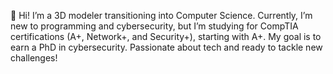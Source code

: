 👋 Hi! I’m a 3D modeler transitioning into Computer Science. Currently, I’m new to programming and cybersecurity, but I’m studying for CompTIA certifications (A+, Network+, and Security+), starting with A+. My goal is to earn a PhD in cybersecurity. Passionate about tech and ready to tackle new challenges!
<!---
AngelAVazquezJ/AngelAVazquezJ is a ✨ special ✨ repository because its `README.md` (this file) appears on your GitHub profile.
You can click the Preview link to take a look at your changes.
--->
